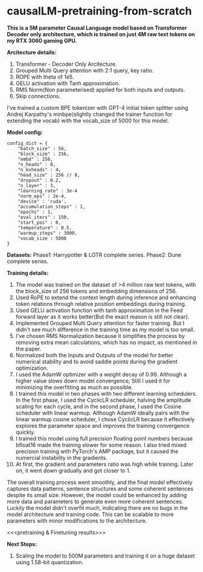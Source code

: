 # causalLM-pretraining-from-scratch

**This is a 5M parameter Causal Language model based on Transformer Decoder only architecture, which is trained on just 4M raw text tokens on my RTX 3060 gaming GPU.**

**Arcitecture details:**
1. Transformer - Decoder Only Arcitecture.
2. Grouped Multi Query attention with 2:1 query, key ratio.
3. ROPE with theta of 1e5.
4. GELU activation with Tanh approximation.
5. RMS Norm(Non parameterised) applied for both inputs and outputs.
6. Skip connections.

I've trained a custom BPE tokenizer with GPT-4 initial token splitter using Andrej Karpathy's minbpe(slightly changed the trainer function for extending the vocab) with the vocab_size of 5000 for this model.

**Model config:**

```
config_dict = {
    "batch_size" : 56,
    "block_size" : 256,
    "embd" : 256,
    "n_heads" : 8,
    "n_kvheads" : 4,
    "head_size" : 256 // 8,
    "dropout" : 0.2,
    "n_layer" : 3,
    "learning_rate" : 3e-4
    "norm_eps" : 2e-4,
    "device" : 'cuda',
    "accumulation_steps" : 1,
    "epochs" : 1,
    "eval_iters" : 150,
    "start_pos" : 0,
    "temperature" : 0.5,
    "warmup_steps" : 3000,
    "vocab_size : 5000
}
```

**Datasets:** Phase1: Harrypotter & LOTR complete series.
              Phase2: Dune complete series.

**Training details:**

1. The model was trained on the dataset of >4 million raw text tokens, with the block_size of 256 tokens and embedding dimensions of 256.
2. Used RoPE to extend the context length during inference and enhancing token relations through relative position embeddings during training.
3. Used GELU activation function with tanh approximation in the Feed forward layer as it works better(But the exact reason is still not clear).
4. Implemented Grouped Multi Query attention for faster training. But I didn't see much difference in the training time as my model is too small.
5. I've chosen RMS Normalization because it simplifies the process by removing extra mean calculations, which has no impact, as mentioned in the paper.
6. Normalized both the Inputs and Outputs of the model for better numerical stability and to avoid saddle points during the gradient optimization.
7. I used the AdamW optimizer with a weight decay of 0.99. Although a higher value slows down model convergence, Still I used it for minimizing the overfitting as much as possible.
8. I trained this model in two phases with two different learning schedulers. In the first phase, I used the CyclicLR scheduler, halving the amplitude scaling for each cycle, and in the second phase, I used the  Cosine scheduler with linear warmup. Although AdamW ideally pairs with the linear warmup cosine scheduler, I chose CyclicLR because it effectively explores the parameter space and improves the training convergence quickly.
9. I trained this model using full precision floating point numbers because bfloat16 made the training slower for some reason. I also tried mixed precision training with PyTorch's AMP package, but it caused the numercial instability in the gradients.
10. At first, the gradient and parameters ratio was high while training. Later on, it went down gradually and got closer to 1.

The overall training process went smoothly, and the final model effectively captures data patterns, sentence structures and some coherent sentences despite its small size. However, the model could be enhanced by adding more data and parameters to generate even more coherent sentences. Luckily the model didn't overfit much, indicating there are no bugs in the model architecture and training code. This can be scalable to more parameters with minor modifications to the architecture.

<<<pretraining & Finetuning results>>>

**Next Steps:**
1. Scaling the model to 500M parameters and training it on a huge dataset using 1.58-bit quantization.
